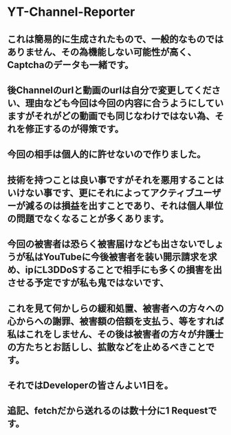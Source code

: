 # YT-Channel-Reporter
## これは簡易的に生成されたもので、一般的なものではありません、その為機能しない可能性が高く、Captchaのデータも一緒です。
## 後Channelのurlと動画のurlは自分で変更してください、理由なども今回は今回の内容に合うようにしていますがそれがどの動画でも同じなわけではない為、それを修正するのが得策です。
## 今回の相手は個人的に許せないので作りました。
## 技術を持つことは良い事ですがそれを悪用することはいけない事です、更にそれによってアクティブユーザーが減るのは損益を出すことであり、それは個人単位の問題でなくなることが多くあります。
## 今回の被害者は恐らく被害届けなども出さないでしょうが私はYouTubeに今後被害者を装い開示請求を求め、ipにL3DDoSすることで相手にも多くの損害を出させる予定ですが私も鬼ではないです、
## これを見て何かしらの緩和処置、被害者への方々への心からへの謝罪、被害額の倍額を支払う、等をすれば私はこれをしません、その後は被害者の方々が弁護士の方たちとお話しし、拡散などを止めるべきことです。
## それではDeveloperの皆さんよい1日を。
## 追記、fetchだから送れるのは数十分に1 Requestです。
